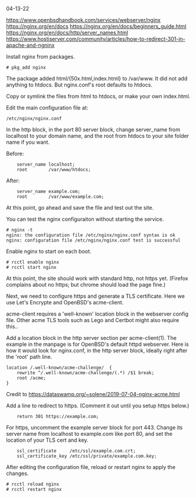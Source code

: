 04-13-22

https://www.openbsdhandbook.com/services/webserver/nginx
https://nginx.org/en/docs
https://nginx.org/en/docs/beginners_guide.html
https://nginx.org/en/docs/http/server_names.html
https://www.hostiserver.com/community/articles/how-to-redirect-301-in-apache-and-ngninx

Install nginx from packages.

```
# pkg_add nginx
```

The package added html/{50x.html,index.html} to /var/www. It did not add
anything to htdocs. But nginx.conf's root defaults to htdocs.

Copy or symlink the files from html to htdocs, or make your own index.html.


Edit the main configuration file at:

```
/etc/nginx/nginx.conf
```

In the http block, in the port 80 server block, change server_name from
localhost to your domain name, and the root from htdocs to your site
folder name if you want.

Before:
```
	server_name	localhost;
	root		/var/www/htdocs;
```

After:
```
	server_name	example.com;
	root		/var/www/example.com;
```

At this point, go ahead and save the file and test out the site. 


You can test the nginx configuraiton without starting the service.

```
# nginx -t
nginx: the configuration file /etc/nginx/nginx.conf syntax is ok
nginx: configuration file /etc/nginx/nginx.conf test is successful
```

Enable nginx to start on each boot.

```
# rcctl enable nginx
# rcctl start nginx
```

At this point, the site should work with standard http, not https yet. 
(Firefox complains about no https; but chrome should load the page fine.)


Next, we need to configure https and generate a TLS certificate. Here we
use Let's Encrypte and OpenBSD's acme-client.

acme-client requires a 'well-known' location block in the webserver
config file. Other acme TLS tools such as Lego and Certbot might also
require this..

Add a location block in the http server section per acme-client(1). The
example in the manpage is for OpenBSD's default httpd webserver. Here is
how it would look for nginx.conf, in the http server block, ideally
right after the 'root' path line.

```
location /.well-known/acme-challenge/  {
    rewrite ^/.well-known/acme-challenge/(.*) /$1 break;
    root /acme;
}
```

Credit to <https://dataswamp.org/~solene/2019-07-04-nginx-acme.html>







Add a line to redirect to https. (Comment it out until you setup https below.)

```
	return 301 https://example.com;
```

For https, uncomment the example server block for port 443. Change its
server name from localhost to example.com like port 80, and set the
location of your TLS cert and key.

```
	ssl_certificate		/etc/ssl/example.com.crt;
	ssl_certificate_key	/etc/ssl/private/example.com.key;
```



After editing the configuration file, reload or restart nginx to apply
the changes.

```
# rcctl reload nginx
# rcctl restart nginx
```

